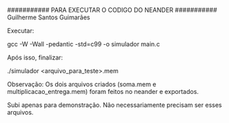 ########### PARA EXECUTAR O CODIGO DO NEANDER ###########
Guilherme Santos Guimarães

Executar: 

gcc -W -Wall -pedantic -std=c99 -o simulador main.c

Após isso, finalizar:

./simulador <arquivo_para_teste>.mem

Observação:
Os dois arquivos criados (soma.mem e multiplicacao_entrega.mem) foram feitos no neander e exportados.

Subi apenas para demonstração. Não necessariamente precisam ser esses arquivos.

